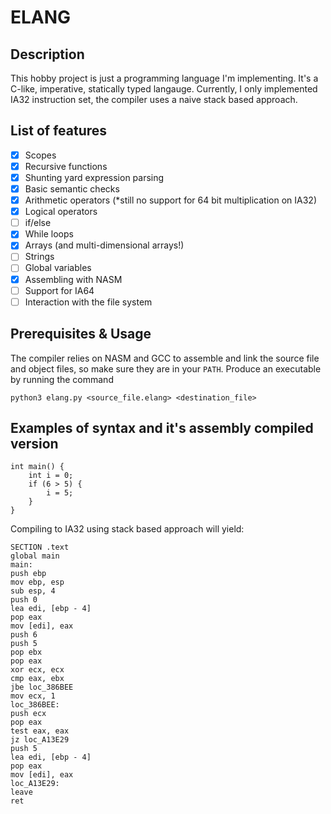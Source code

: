 # ELANG
## Description
This hobby project is just a programming language I'm implementing. It's a C-like, imperative, statically typed langauge.
Currently, I only implemented IA32 instruction set, the compiler uses a naive stack based approach.
## List of features
- [x] Scopes
- [x] Recursive functions
- [x] Shunting yard expression parsing
- [x] Basic semantic checks
- [x] Arithmetic operators (*still no support for 64 bit multiplication on IA32)
- [x] Logical operators
- [ ] if/else
- [x] While loops
- [x] Arrays (and multi-dimensional arrays!)
- [ ] Strings
- [ ] Global variables
- [x] Assembling with NASM
- [ ] Support for IA64
- [ ] Interaction with the file system
## Prerequisites & Usage
The compiler relies on NASM and GCC to assemble and link the source file and object files, so make sure they are in your ```PATH```.
Produce an executable by running the command
```
python3 elang.py <source_file.elang> <destination_file>
```

## Examples of syntax and it's assembly compiled version
```
int main() {
    int i = 0;
    if (6 > 5) {
        i = 5;
    }
}
```
Compiling to IA32 using stack based approach will yield:
```
SECTION .text
global main
main:
push ebp
mov ebp, esp
sub esp, 4
push 0
lea edi, [ebp - 4]
pop eax
mov [edi], eax
push 6
push 5
pop ebx
pop eax
xor ecx, ecx
cmp eax, ebx
jbe loc_386BEE
mov ecx, 1
loc_386BEE:
push ecx
pop eax
test eax, eax
jz loc_A13E29
push 5
lea edi, [ebp - 4]
pop eax
mov [edi], eax
loc_A13E29:
leave
ret
```
